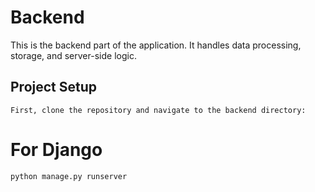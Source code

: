 # Backend

This is the backend part of the application. It handles data processing, storage, and server-side logic.

## Project Setup

```
First, clone the repository and navigate to the backend directory:
```
# For Django

```
python manage.py runserver

```
